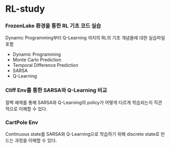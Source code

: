 # RL-study






### FrozenLake 환경을 통한 RL 기초 코드 실습

Dynamic Programming부터 Q-Learning 까지의 RL의 기초 개념들에 대한 실습파일 포함

- Dynamic Programming
- Monte Carlo Prediction
- Temporal Difference Prediction
- SARSA
- Q-Learning







### Cliff Env를 통한 SARSA와 Q-Learning 비교

절벽 예제를 통해 SARSA와 Q-Learning의 policy가 어떻게 다르게 학습되는지 직관적으로 이해할 수 있다.







### CartPole Env

Continuous state를 SARSA와 Q-Learning으로 학습하기 위해 discrete state로 만드는 과정을 이해할 수 있다.

